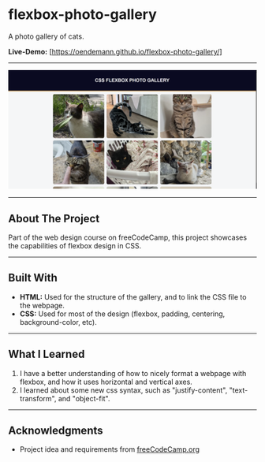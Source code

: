 # flexbox-photo-gallery

A photo gallery of cats.

**Live-Demo:** [https://oendemann.github.io/flexbox-photo-gallery/]

---

![flexbox-photo-gallery screenshot](image.png)

---

## About The Project

Part of the web design course on freeCodeCamp, this project showcases the capabilities of flexbox design in CSS.

---

## Built With

* **HTML:** Used for the structure of the gallery, and to link the CSS file to the webpage.
* **CSS:** Used for most of the design (flexbox, padding, centering, background-color, etc).

---

## What I Learned

1. I have a better understanding of how to nicely format a webpage with flexbox, and how it uses horizontal and vertical axes.
2. I learned about some new css syntax, such as "justify-content", "text-transform", and "object-fit".

---

## Acknowledgments

* Project idea and requirements from [freeCodeCamp.org](https://www.freecodecamp.org/)